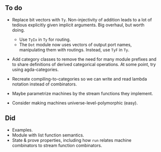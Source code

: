 ## To do

*   Replace bit vectors with `Ty`.
    Non-injectivity of addition leads to a lot of tedious explicitly given implicit arguments.
    Big overhaul, but worth doing.
    *   Use `TyIx` in `Ty` for routing.
    *   The `Dot` module now uses vectors of output port names, manipulating them with routings.
        Instead, use `TyF` in `Ty`.

*   Add category classes to remove the need for many module prefixes and to share definitions of derived categorical operations.
    At some point, try using agda-categories.
*   Recreate compiling-to-categories so we can write and read lambda notation instead of combinators.

*   Maybe parametrize machines by the stream functions they implement.
*   Consider making machines universe-level-polymorphic (easy).

## Did

*   Examples.
*   Module with list function semantics.
*   State & prove properties, including how `run` relates machine combinators to stream function combinators.
